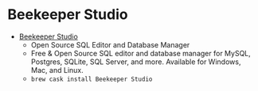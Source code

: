 # Beekeeper Studio
- [Beekeeper Studio](https://www.beekeeperstudio.io/)
  -  Open Source SQL Editor and Database Manager
  - Free & Open Source SQL editor and database manager for MySQL, Postgres, SQLite, SQL Server, and more. Available for Windows, Mac, and Linux.
  - `brew cask install Beekeeper Studio`
